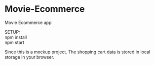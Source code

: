 # Movie-Ecommerce
Movie Ecommerce app

SETUP:     
npm install    
npm start    

Since this is a mockup project. The shopping cart data is stored in local storage in your browser.
